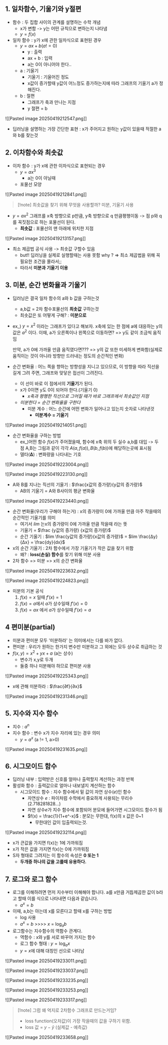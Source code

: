 ## 1. 일차함수, 기울기와 y절편
- 함수 : 두 집합 사이의 관계를 설명하는 수학 개념
	- x가 변함 -> y는 어떤 규칙으로 변하는지 나타냄
	- $y = f(x)$
- 일차 함수 : y가 x에 관한 일차식으로 표현된 경우
	- $y = ax + b (a!=0)$
		- y : 출력
		- ax + b : 입력
		- a는 0이 아니어야 한다..
	- a : 기울기
		- 기울기 : 기울어진 정도
		- x값이 증가할때 y값이 어느정도 증가하는지에 따라 그래프의 기울기 a가 정해진다.
	- b : 절편
		- 그래프가 축과 만나는 지점
		- y 절편 = b

![[Pasted image 20250419212547.png]]

- 딥러닝을 설명하는 가장 간단한 표현 : x가 주어지고 원하는 y값이 있을때 적절한 a와 b를 찾는것

## 2. 이차함수와 최솟값
- 이차 함수 : y가 x에 관한 이차식으로 표현되는 경우
	- $y = ax^3$
		- a는 0이 아닐때
	- 포물선 모양

![[Pasted image 20250419212841.png]]

>[!note] 최솟값을 찾기 위해 무엇을 사용할까?
>미분, 기울기 사용

- $y = ax^2$ 그래프를 x축 방향으로 p만큼, y축 방향으로 q 만큼평행이동 
  -> 점 p와 q를 꼭짓점으로 하는 포물선이 된다. 
	- **최솟값** : 포물선의 맨 아래에 위치한 지점

![[Pasted image 20250419213157.png]]

- 최소 제곱법 공식 사용 -> 최솟값 구할수 있음 
	- but!! 딥러닝을 실제로 실행할때는 사용 못함
		why ? => 최소 제곱법을 위해 꼭 필요한 조건을 몰라서;;
	- 따라서 **미분과 기울기 이용**

## 3. 미분, 순간 변화율과 기울기
- 딥러닝은 결국 일차 함수의 a와 b 값을 구하는것
	- a,b값 = 2차 함수포물선의 **최솟값** 구하는것
	- 최솟값은 또 어떻게 구해? : **미분으로**

- ex_) $y = x^2$ 이라는 그래프가 있다고 해보자. x축에 있는 한 점에 a에 대응하는 y의 값은 $a^2$ 이다.
	이때, a가 오른쪽이나 왼쪽으로 이동하면?
	=> y도 같이 조금씩 움직임
	
	만약, a가 0에 가까울 만큼 움직였다면???
	=> y의 값 또한 미세하게 변화함(실제로 움직이는 것이 아니라 방향만 드러내는 정도의 순간적인 변화)

- 순간 변화율 : 어느 쪽을 향하는 방향성을 지니고 있으므로, 이 방향을 따라 직선을 길게 그려 주면, 그래프와 맞닿은 접선이 그려진다.
	- 이 선이 바로 이 점에서의 **기울기**가 된다.
	- x가 0이면 y도 0이 되어야 한다.(기울기 0)
		- _x축과 평행한 직선으로 그어질 때가 바로 그래프에서 최솟값인 지점_
	- _미분한다 = 순간 변화율을 구한다_
		- 미분 계수 : 어느 순간에 어떤 변화가 일어나고 있는지 숫자로 나타낸것
			- **미분계수 = 기울기**

![[Pasted image 20250419214051.png]]

- 순간 변화율을 구하는 방법
	- ex_)어떤 함수 $f(x)$가 주어졌을때, 함수에 x축 위의 두 실수 a,b를 대입 
	  -> 두 점 A,B는 그림과 같이 각각 $A(a, f(a)), B(b, f(b))$에 해당하는곳에 표시됨
	- 델타(**Δ**) : 변화량을 나타내는 기호

![[Pasted image 20250419223004.png]]

![[Pasted image 20250419223130.png]]

- A와 B를 지나는 직선의 기울기 : $\frac{x값의 증가량}{y값의 증가량}$
	- AB의 기울기 = A와 B사이의 평균 변화율

![[Pasted image 20250419223440.png]]

- 순간 변화율(우리가 구해야 하는거) : x의 증가량이 0에 가까울 만큼 아주 작을때의 순간적인 기울기를 의미
	- 여기서 $lim$ 는x의 증가량이 0에 가까울 만큼 작을때 라는 뜻
	- 기울기 = $\frac {y값의 증가량} {x값의 증가량}$
	- 순간 기울기 : $lim \frac{y값의 증가량}{x값의 증가량}$ = $lim \frac{Δy}{Δx} = \frac{dy}{dx}$
- x의 순간 기울기 : 2차 함수에서 가장 기울기가 작은 값을 찾기 위함
	- 왜? : **loss(손실) 함수**를 찾기 위해 미분 사용
- 2차 함수 => 미분 => x의 순간 변화율

![[Pasted image 20250419223632.png]]

![[Pasted image 20250419224823.png]]

- 미분의 기본 공식
	1. $f(x) = x$ 일때 $f'(x) = 1$
	2. $f(x) = a$에서 $a$가 상수일때 $f'(x) = 0$
	3. $f(x) = ax$ 에서 $a$가 상수일때 $f'(x) = a$

## 4 편미분(partial)
- 미분과 편미분 모두 '미분하라' 는 의미에서는 다를 바가 없다.
- 편미분 : 우리가 원하는 한가지 변수만 미분하고 그 외에는 모두 상수로 취급하는 것
- $f(x,y) = x^2 + yx + a$ (a는 상수)
	- 변수가 x,y로 두개
	- 둘중 하나 미분해야 하므로 편미분 사용

![[Pasted image 20250419225343.png]]

- x에 관해 미분하라 : $\frac{∂f}{∂x}$

![[Pasted image 20250419231346.png]]

## 5. 지수와 지수 함수
- 지수 : $a^n$
- 지수 함수 : 변수 x가 지수 자리에 있는 경우 의미
	- $y = a^x$ (a != 1, a>0)

![[Pasted image 20250419231635.png]]

## 6. 시그모이드 함수
- 딥러닝 내부 : 입력받은 신호를 얼마나 출력할지 계산하는 과정 반복
- 활성화 함수 : 출력값으로 얼마나 내보낼지 계산하는 함수
	- 시그모이드 함수 : 지수 함수에서 밑 값이 자연 상수($e$)인 함수
		- 자연상수 $e$ : 파이처럼 수학에서 중요하게 사용되는 무리수(2.718281828...)
		- 자연 상수$e$가 지수 함수에 포함되어 분모에 들어가면 시그모이드 함수가 됨
		- $f(x) = \frac{1}{1+e^-x}$ : 분모는 무한대, f(x)의 x 값은 0~1
			- 무한대인 값이 입출력되는것.

![[Pasted image 20250419232114.png]]

- x가 큰값을 가지면 f(x)는 1에 가까워짐
- x가 작은 값을 가지면 f(x)는 0에 가까워짐
- S자 형태로 그려지는 이 함수의 속성은 **0 또는 1**
	- **두개중 하나의 값을 고를때 유용하다.**

## 7. 로그와 로그 함수
- 로그를 이해하려면 먼저 지수부터 이해해야 합니다. a를 x만큼 거듭제곱한 값이 b라고 할때 이를 식으로 나타내면 다음과 같습니다.
	- $a^x = b$
- 이때, a,b는 아는데 x를 모른다고 할때 x를 구하는 방법
	- log 사용
	- $a^x = b$ >>>> $x$ = $\log_a b$
- 로그함수는 지수함수의 역함수 관계다.
	- 역함수 : x와 y를 서로 바꾸어 가지는 함수
	- 로그 함수 형태 : $y = \log_a x$
	- $y = x$에 대해 대칭인 선으로 나타남

![[Pasted image 20250419233011.png]]

![[Pasted image 20250419233037.png]]

![[Pasted image 20250419233235.png]]

![[Pasted image 20250419233253.png]]

![[Pasted image 20250419233317.png]]

>[!note] 그럼 왜 억지로 2차함수 그래프로 만드는거임?
>- loss function(오차값)이 가장 작을때의 값을 구하기 위함.
>- loss 값 = $y-ŷ$  (실제값 - 예측값)

![[Pasted image 20250419233658.png]]

